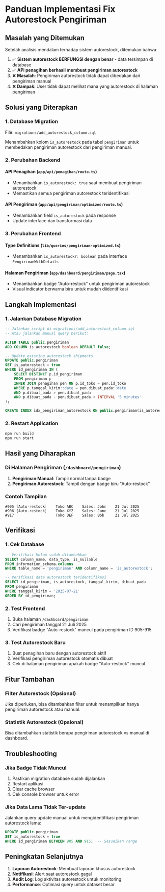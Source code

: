 # Panduan Implementasi Fix Autorestock Pengiriman

## Masalah yang Ditemukan

Setelah analisis mendalam terhadap sistem autorestock, ditemukan bahwa:

1. ✅ **Sistem autorestock BERFUNGSI dengan benar** - data tersimpan di database
2. ✅ **API penagihan berhasil membuat pengiriman autorestock**
3. ❌ **Masalah**: Pengiriman autorestock tidak dapat dibedakan dari pengiriman manual
4. ❌ **Dampak**: User tidak dapat melihat mana yang autorestock di halaman pengiriman

## Solusi yang Diterapkan

### 1. Database Migration
File: `migrations/add_autorestock_column.sql`

Menambahkan kolom `is_autorestock` pada tabel `pengiriman` untuk membedakan pengiriman autorestock dari pengiriman manual.

### 2. Perubahan Backend

#### API Penagihan (`app/api/penagihan/route.ts`)
- Menambahkan `is_autorestock: true` saat membuat pengiriman autorestock
- Memastikan semua pengiriman autorestock teridentifikasi

#### API Pengiriman (`app/api/pengiriman/optimized/route.ts`)
- Menambahkan field `is_autorestock` pada response
- Update interface dan transformasi data

### 3. Perubahan Frontend

#### Type Definitions (`lib/queries/pengiriman-optimized.ts`)
- Menambahkan `is_autorestock?: boolean` pada interface `PengirimanWithDetails`

#### Halaman Pengiriman (`app/dashboard/pengiriman/page.tsx`)
- Menambahkan badge "Auto-restock" untuk pengiriman autorestock
- Visual indicator berwarna biru untuk mudah diidentifikasi

## Langkah Implementasi

### 1. Jalankan Database Migration
```sql
-- Jalankan script di migrations/add_autorestock_column.sql
-- Atau jalankan manual query berikut:

ALTER TABLE public.pengiriman 
ADD COLUMN is_autorestock boolean DEFAULT false;

-- Update existing autorestock shipments
UPDATE public.pengiriman 
SET is_autorestock = true 
WHERE id_pengiriman IN (
    SELECT DISTINCT p.id_pengiriman
    FROM pengiriman p
    INNER JOIN penagihan pen ON p.id_toko = pen.id_toko
    WHERE p.tanggal_kirim::date = pen.dibuat_pada::date
    AND p.dibuat_pada > pen.dibuat_pada
    AND p.dibuat_pada - pen.dibuat_pada < INTERVAL '5 minutes'
);

CREATE INDEX idx_pengiriman_autorestock ON public.pengiriman(is_autorestock);
```

### 2. Restart Application
```bash
npm run build
npm run start
```

## Hasil yang Diharapkan

### Di Halaman Pengiriman (`/dashboard/pengiriman`)
1. **Pengiriman Manual**: Tampil normal tanpa badge
2. **Pengiriman Autorestock**: Tampil dengan badge biru "Auto-restock"

### Contoh Tampilan
```
#905 [Auto-restock]    Toko ABC    Sales: John    21 Jul 2025
#906 [Auto-restock]    Toko XYZ    Sales: Jane    21 Jul 2025
#917                   Toko DEF    Sales: Bob     21 Jul 2025
```

## Verifikasi

### 1. Cek Database
```sql
-- Verifikasi kolom sudah ditambahkan
SELECT column_name, data_type, is_nullable 
FROM information_schema.columns 
WHERE table_name = 'pengiriman' AND column_name = 'is_autorestock';

-- Verifikasi data autorestock teridentifikasi
SELECT id_pengiriman, is_autorestock, tanggal_kirim, dibuat_pada
FROM pengiriman 
WHERE tanggal_kirim = '2025-07-21'
ORDER BY id_pengiriman;
```

### 2. Test Frontend
1. Buka halaman `/dashboard/pengiriman`
2. Cari pengiriman tanggal 21 Juli 2025
3. Verifikasi badge "Auto-restock" muncul pada pengiriman ID 905-915

### 3. Test Autorestock Baru
1. Buat penagihan baru dengan autorestock aktif
2. Verifikasi pengiriman autorestock otomatis dibuat
3. Cek di halaman pengiriman apakah badge "Auto-restock" muncul

## Fitur Tambahan

### Filter Autorestock (Opsional)
Jika diperlukan, bisa ditambahkan filter untuk menampilkan hanya pengiriman autorestock atau manual.

### Statistik Autorestock (Opsional)
Bisa ditambahkan statistik berapa pengiriman autorestock vs manual di dashboard.

## Troubleshooting

### Jika Badge Tidak Muncul
1. Pastikan migration database sudah dijalankan
2. Restart aplikasi
3. Clear cache browser
4. Cek console browser untuk error

### Jika Data Lama Tidak Ter-update
Jalankan query update manual untuk mengidentifikasi pengiriman autorestock lama:

```sql
UPDATE public.pengiriman 
SET is_autorestock = true 
WHERE id_pengiriman BETWEEN 905 AND 915;  -- Sesuaikan range
```

## Peningkatan Selanjutnya

1. **Laporan Autorestock**: Membuat laporan khusus autorestock
2. **Notifikasi**: Alert saat autorestock gagal
3. **Audit Log**: Log aktivitas autorestock untuk monitoring
4. **Performance**: Optimasi query untuk dataset besar